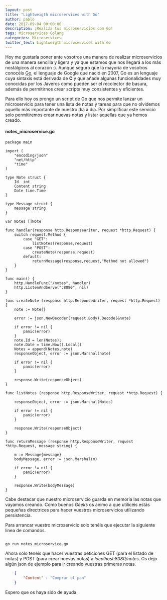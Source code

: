 ```yaml
---
layout: post
title: "Lightweigth microservices with Go"
author: pablo
date: 2017-09-04 00:00:00
description: ¡Realiza tus microservicios con Go!
tags: Microservices Golang 
categories: Microservices
twitter_text: Lightweigth microservices with Go
---
```


Hoy me gustaría poner ante vosotros una manera de realizar microservicios de una manera sencilla y ligera y ya que estamos que nos llegará a los más nostálgicos al corazón :). Aunque seguro que la mayoría de vosotros conocéis [Go](https://golang.org/), el lenguaje de Google que nació en 2007, Go es un lenguaje cuya sintaxis está derivada de **C** y que añade algunas funcionalidades muy conocidas por los Javeros como pueden ser el recolector de basura, además de permitirnos crear scripts muy consistentes y eficientes.

Para ello hoy os prongo un script de Go que nos permite lanzar un microservicio para tener una lista de notas y tareas para que no olvidemos aquello más importante de nuestro día a día. Por simplificar este servicio solo permitiremos crear nuevas notas y listar aquellas que ya hemos creado.

#### notes_microservice.go

```golang
package main

import (
    "encoding/json"
    "net/http"
    "time"
)

type Note struct {
	Id	int
	Content string
	Date time.Time
}

type Message struct {
	message string
}

var Notes []Note

func handler(response http.ResponseWriter, request *http.Request) {
    switch request.Method {
		case "GET":
			listNotes(response,request)
		case "POST":
			createNote(response,request)
		default:
			returnMessage(response,request,"Method not allowed")
	}
}
 
func main() {
    http.HandleFunc("/notes", handler)
    http.ListenAndServe(":8080", nil)
}
 
func createNote (response http.ResponseWriter, request *http.Request) {
	note := Note{}
	
	error := json.NewDecoder(request.Body).Decode(&note)
		
	if error != nil {
		panic(error)
	}
	note.Id = len(Notes);
	note.Date = time.Now().Local()
	Notes = append(Notes,note)
	responseObject, error := json.Marshal(note)
	
	if error != nil {
		panic(error)
	}
	
    response.Write(responseObject)
}

func listNotes (response http.ResponseWriter, request *http.Request) {
	
	responseObject, error := json.Marshal(Notes)
	
	if error != nil {
		panic(error)
	}
	
    response.Write(responseObject)
}

func returnMessage (response http.ResponseWriter, request *http.Request, message string) {
 
    m := Message{message}
    bodyMessage, error := json.Marshal(m)

    if error != nil {
        panic(error)
    }
	
    response.Write(bodyMessage)
}
```

Cabe destacar que nuestro microservicio guarda en memoria las notas que vayamos creando. Como buenos *Geeks* os animo a que utilicéis estás pequeñas directrices para hacer vuestros microservicios utilizando persistencia.

Para arrancar vuestro microservicio solo tenéis que ejecutar la siguiente linea de comandos.

```shell

go run notes_microservice.go

```

Ahora solo tenéis que hacer vuestras peticiones GET (para el listado de notas) y POST (para crear nuevas notas) a *localhost:8080/notes*. Os dejo algún json de ejemplo para ir creando vuestras primeras notas.

```json
    {
        "Content" : "Comprar el pan"
    }
```

Espero que os haya sido de ayuda.


